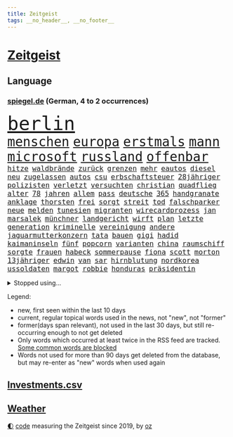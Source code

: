 ```yaml
---
title: Zeitgeist
tags: __no_header__, __no_footer__
---
```


# [Zeitgeist](https://oliz.io/zeitgeist/)

## Language

<h3><a href="https://www.spiegel.de" target="_blank">spiegel.de</a> (German, 4 to 2 occurrences)</h3>
<p style="font-family:monospace">
<span style="font-size:32pt"><a href="news_links.html#berlin" class="current">berlin</a></span>
<br>
<span style="font-size:22pt"><a href="news_links.html#menschen" class="current">menschen</a></span>
<span style="font-size:22pt"><a href="news_links.html#europa" class="current">europa</a></span>
<span style="font-size:22pt"><a href="news_links.html#erstmals" class="current">erstmals</a></span>
<span style="font-size:22pt"><a href="news_links.html#mann" class="current">mann</a></span>
<span style="font-size:22pt"><a href="news_links.html#microsoft" class="current">microsoft</a></span>
<span style="font-size:22pt"><a href="news_links.html#russland" class="current">russland</a></span>
<span style="font-size:22pt"><a href="news_links.html#offenbar" class="current">offenbar</a></span>
<br>
<span style="font-size:12pt"><a href="news_links.html#hitze" class="current">hitze</a></span>
<span style="font-size:12pt"><a href="news_links.html#waldbrände" class="current">waldbrände</a></span>
<span style="font-size:12pt"><a href="news_links.html#zurück" class="current">zurück</a></span>
<span style="font-size:12pt"><a href="news_links.html#grenzen" class="current">grenzen</a></span>
<span style="font-size:12pt"><a href="news_links.html#mehr" class="current">mehr</a></span>
<span style="font-size:12pt"><a href="news_links.html#eautos" class="current">eautos</a></span>
<span style="font-size:12pt"><a href="news_links.html#diesel" class="current">diesel</a></span>
<span style="font-size:12pt"><a href="news_links.html#neu" class="current">neu</a></span>
<span style="font-size:12pt"><a href="news_links.html#zugelassen" class="current">zugelassen</a></span>
<span style="font-size:12pt"><a href="news_links.html#autos" class="current">autos</a></span>
<span style="font-size:12pt"><a href="news_links.html#csu" class="current">csu</a></span>
<span style="font-size:12pt"><a href="news_links.html#erbschaftsteuer" class="current">erbschaftsteuer</a></span>
<span style="font-size:12pt"><a href="news_links.html#28jähriger" class="current">28jähriger</a></span>
<span style="font-size:12pt"><a href="news_links.html#polizisten" class="current">polizisten</a></span>
<span style="font-size:12pt"><a href="news_links.html#verletzt" class="current">verletzt</a></span>
<span style="font-size:12pt"><a href="news_links.html#versuchten" class="current">versuchten</a></span>
<span style="font-size:12pt"><a href="news_links.html#christian" class="current">christian</a></span>
<span style="font-size:12pt"><a href="news_links.html#quadflieg" class="new">quadflieg</a></span>
<span style="font-size:12pt"><a href="news_links.html#alter" class="current">alter</a></span>
<span style="font-size:12pt"><a href="news_links.html#78" class="current">78</a></span>
<span style="font-size:12pt"><a href="news_links.html#jahren" class="current">jahren</a></span>
<span style="font-size:12pt"><a href="news_links.html#allem" class="current">allem</a></span>
<span style="font-size:12pt"><a href="news_links.html#pass" class="current">pass</a></span>
<span style="font-size:12pt"><a href="news_links.html#deutsche" class="current">deutsche</a></span>
<span style="font-size:12pt"><a href="news_links.html#365" class="new">365</a></span>
<span style="font-size:12pt"><a href="news_links.html#handgranate" class="new">handgranate</a></span>
<span style="font-size:12pt"><a href="news_links.html#anklage" class="current">anklage</a></span>
<span style="font-size:12pt"><a href="news_links.html#thorsten" class="current">thorsten</a></span>
<span style="font-size:12pt"><a href="news_links.html#frei" class="current">frei</a></span>
<span style="font-size:12pt"><a href="news_links.html#sorgt" class="current">sorgt</a></span>
<span style="font-size:12pt"><a href="news_links.html#streit" class="current">streit</a></span>
<span style="font-size:12pt"><a href="news_links.html#tod" class="current">tod</a></span>
<span style="font-size:12pt"><a href="news_links.html#falschparker" class="current">falschparker</a></span>
<span style="font-size:12pt"><a href="news_links.html#neue" class="current">neue</a></span>
<span style="font-size:12pt"><a href="news_links.html#melden" class="current">melden</a></span>
<span style="font-size:12pt"><a href="news_links.html#tunesien" class="current">tunesien</a></span>
<span style="font-size:12pt"><a href="news_links.html#migranten" class="current">migranten</a></span>
<span style="font-size:12pt"><a href="news_links.html#wirecardprozess" class="new">wirecardprozess</a></span>
<span style="font-size:12pt"><a href="news_links.html#jan" class="current">jan</a></span>
<span style="font-size:12pt"><a href="news_links.html#marsalek" class="new">marsalek</a></span>
<span style="font-size:12pt"><a href="news_links.html#münchner" class="current">münchner</a></span>
<span style="font-size:12pt"><a href="news_links.html#landgericht" class="current">landgericht</a></span>
<span style="font-size:12pt"><a href="news_links.html#wirft" class="current">wirft</a></span>
<span style="font-size:12pt"><a href="news_links.html#plan" class="current">plan</a></span>
<span style="font-size:12pt"><a href="news_links.html#letzte" class="current">letzte</a></span>
<span style="font-size:12pt"><a href="news_links.html#generation" class="current">generation</a></span>
<span style="font-size:12pt"><a href="news_links.html#kriminelle" class="current">kriminelle</a></span>
<span style="font-size:12pt"><a href="news_links.html#vereinigung" class="current">vereinigung</a></span>
<span style="font-size:12pt"><a href="news_links.html#andere" class="current">andere</a></span>
<span style="font-size:12pt"><a href="news_links.html#jaguarmutterkonzern" class="new">jaguarmutterkonzern</a></span>
<span style="font-size:12pt"><a href="news_links.html#tata" class="new">tata</a></span>
<span style="font-size:12pt"><a href="news_links.html#bauen" class="current">bauen</a></span>
<span style="font-size:12pt"><a href="news_links.html#gigi" class="new">gigi</a></span>
<span style="font-size:12pt"><a href="news_links.html#hadid" class="new">hadid</a></span>
<span style="font-size:12pt"><a href="news_links.html#kaimaninseln" class="new">kaimaninseln</a></span>
<span style="font-size:12pt"><a href="news_links.html#fünf" class="current">fünf</a></span>
<span style="font-size:12pt"><a href="news_links.html#popcorn" class="new">popcorn</a></span>
<span style="font-size:12pt"><a href="news_links.html#varianten" class="current">varianten</a></span>
<span style="font-size:12pt"><a href="news_links.html#china" class="current">china</a></span>
<span style="font-size:12pt"><a href="news_links.html#raumschiff" class="current">raumschiff</a></span>
<span style="font-size:12pt"><a href="news_links.html#sorgte" class="current">sorgte</a></span>
<span style="font-size:12pt"><a href="news_links.html#frauen" class="current">frauen</a></span>
<span style="font-size:12pt"><a href="news_links.html#habeck" class="current">habeck</a></span>
<span style="font-size:12pt"><a href="news_links.html#sommerpause" class="current">sommerpause</a></span>
<span style="font-size:12pt"><a href="news_links.html#fiona" class="new">fiona</a></span>
<span style="font-size:12pt"><a href="news_links.html#scott" class="current">scott</a></span>
<span style="font-size:12pt"><a href="news_links.html#morton" class="new">morton</a></span>
<span style="font-size:12pt"><a href="news_links.html#13jähriger" class="current">13jähriger</a></span>
<span style="font-size:12pt"><a href="news_links.html#edwin" class="current">edwin</a></span>
<span style="font-size:12pt"><a href="news_links.html#van" class="current">van</a></span>
<span style="font-size:12pt"><a href="news_links.html#sar" class="current">sar</a></span>
<span style="font-size:12pt"><a href="news_links.html#hirnblutung" class="current">hirnblutung</a></span>
<span style="font-size:12pt"><a href="news_links.html#nordkorea" class="current">nordkorea</a></span>
<span style="font-size:12pt"><a href="news_links.html#ussoldaten" class="new">ussoldaten</a></span>
<span style="font-size:12pt"><a href="news_links.html#margot" class="new">margot</a></span>
<span style="font-size:12pt"><a href="news_links.html#robbie" class="current">robbie</a></span>
<span style="font-size:12pt"><a href="news_links.html#honduras" class="current">honduras</a></span>
<span style="font-size:12pt"><a href="news_links.html#präsidentin" class="current">präsidentin</a></span>
</p>
<details>
<summary>Stopped using...</summary>
<p class="former" style="font-size:12pt">
mainz(1001) besiegt(1000) bildern(1000) führende(1000) sv(1000) verhandelt(1000) infektionen(999) teheran(999) mannschaft(998) registriert(998) st(998) you(998) coronakrise(997) gesunken(997) radikal(997) spuren(997) vergeben(997) vermehrt(997) versprach(997) atmosphäre(996) berichterstattung(996) ändert(996) überzeugt(996) amerika(995) italiens(995) klagt(995) partie(995) verwirrung(995) 37(994) 75(994) schiff(994) summe(994) theater(994) trauer(994) version(994) 04(993) gehe(993) jobs(993) korruption(993) witz(993) bernd(992) erinnerungen(992) eustaaten(992) fielen(992) holen(992) nahmen(992) prominente(992) stoßen(992) zahlung(992) george(991) hans(991) krankheit(991) positiv(991) reden(991) tieren(991) ursula(991) beachten(990) entlastet(990) entscheidend(990) fbi(990) politischen(990) respekt(990) schwangere(990) veranstalter(990) anbieten(989) daraufhin(989) deutet(989) gegenteil(989) märz(989) bundestrainer(988) hotel(988) nutzte(988) premiere(988) usregierung(988) ökonom(988) 29(987) stück(987) 33(986) entscheidenden(986) mancherorts(986) oppositionelle(986) 32(985) auskunft(985) demonstrationen(985) distanziert(985) halben(985) leyen(985) venezuela(985) spekuliert(984) auswirkungen(983) lkw(983) wachstum(983) besuchen(982) eigentümer(982) haaland(982) vorgaben(982) wende(982) enden(980) lücke(980) verband(980) verbände(980) ehepaar(979) aufarbeitung(978) geprägt(978) vorsprung(978) nase(977) schlimmste(977) amerikas(976) einnahmen(976) enge(976) schnellen(976) weckt(976) 28(975) sitzung(973) spitzenreiter(973) rechtzeitig(972) äußerte(972) top(971) politikerin(970) schrecken(970) angehörige(969) mitarbeiterin(964) vorwürfen(964) enorme(960) sportler(959) einblick(957) sarah(956) olympia(953) startup(941) langem(936) gelangen(929) politischer(925) dankt(914) berichtete(903) 95(887) höheres(887) fotografiert(876) expräsidenten(871) zusammenbruch(860) josef(855) strecken(827) gewalttat(805) interessen(798) klimaaktivisten(795) gestanden(776) kontinent(757) müll(749) traditionelle(740) seither(739) sammelt(736) kalte(726) 72(725) zwingen(720) cup(718) vegas(704) dörfer(692) schwarz(689) parlaments(685) expertin(681) erkrankte(678) übertragen(677) drauf(676) dax(672) börsen(670) schlafen(666) mike(665) zorn(664) überraschende(658) irritiert(657) integration(653) royals(651) floyd(640) großbank(636) 15000(632) amtskollegen(629) energiekosten(629) zentralen(627) minus(625) spezielle(624) wichtiges(624) beider(623) hendrik(621) kälte(621) verläuft(614) 74(605) menschlichkeit(605) hafenstadt(604) euländer(597) michel(591) netflixserie(591) schärfere(580) zehnjähriger(580) waffenruhe(578) invasion(575) historischer(574) management(570) brennt(566) überlebten(564) bundesinnenministerin(558) weltbekannt(546) gefechte(542) zusammenhalt(541) desto(536) verkündete(534) unternehmens(531) handwerk(525) nutzten(525) spielern(524) spaltung(522) wahlrechtsreform(520) schlacht(505) gekämpft(503) jennifer(492) versagen(491) verspätungen(491) zugesagt(491) spiegeltitelstory(490) südamerika(480) fußballspiel(476) eingetroffen(474) kriegsbeginn(470) baustelle(467) bewusst(464) links(462) beben(460) drücken(459) modernen(459) ergab(457) nationalelf(455) starkes(455) angestellte(453) erlauben(452) indem(451) zuflucht(451) auslöser(443) zusätzlich(443) arbeitslosigkeit(438) klopp(434) tatverdächtiger(434) haare(432) ärztinnen(426) golden(425) ankara(412) sylt(408) exuspräsident(407) tiefer(398) europaparlament(397) save(394) erdoğans(393) ernannt(391) 54(390) 21jähriger(388) irans(387) verheerend(383) panne(382) 86(381) idol(381) tempel(380) profi(378) finde(376) feuert(375) olympiasiegerin(375) wohnmobil(375) rudert(374) unentschieden(373) polizeibeamte(371) partnerin(370) jemals(368) klarheit(368) finanzen(367) geste(366) kampagne(365) verteilen(365) demenz(360) eigenheim(359) ungerecht(353) streikt(351) islamisten(350) musikerin(349) verbrauch(349) folgten(348) rechtliche(348) usmilitär(347) medizinische(346) toilette(343) rishi(342) sunak(342) schottlands(341) gerufen(335) zivile(335) original(334) seltsam(331) traten(331) importiert(330) moderator(329) zahlte(328) brandt(326) erkranken(325) manipulation(324) giorgia(323) meloni(323) professor(323) schreitet(323) sperren(323) ganzes(320) bach(318) frühjahr(318) ernstfall(309) aufzugeben(308) farben(308) gewässer(308) angler(305) nachspiel(302) richtete(302) chefredakteurin(301) feierten(297) preisgekrönte(297) senders(296) bussen(294) auseinander(292) granaten(292) 1400(288) flüchtlingsunterkunft(286) raumfahrt(285) winzer(285) allmählich(283) aufruhr(283) entzieht(283) winzigen(282) halbzeit(281) wasserversorgung(280) drohung(276) emissionen(276) frühling(274) bruch(273) treibhausgase(273) handball(271) pentagon(270) elektronische(269) legendär(269) persönlichen(268) verhältnissen(266) gefährlichsten(265) mögen(264) militärexperten(263) menschenrechtsaktivisten(262) wahlsieg(262) heizt(261) schiffsverkehr(261) knappe(260) meldungen(259) eröffnete(258) indonesien(256) abbruch(252) kopftuch(252) kampfpanzern(248) leukämie(248) ernennt(246) sexualstraftaten(246) lateinamerika(245) chaotische(244) p(242) westküste(242) 49euroticket(241) befragung(241) dubai(241) hunderten(240) weltrangliste(239) gary(238) fusion(237) billigt(236) widmen(236) digital(235) antibiotika(232) bedienen(232) südafrikas(230) credit(228) bowie(227) journalistenverband(226) zerschlagen(226) gleise(225) gesprengt(224) transportiert(224) drosseln(223) figuren(223) infantino(223) weltcup(223) unesco(221) damaligen(220) skepsis(220) aufgebaut(217) eingestuft(217) mediathek(216) route(216) serben(215) gianni(213) wachsenden(213) aufpassen(210) tomaten(210) eingerichtet(208) roland(208) unterbringung(208) apotheken(207) mächtige(207) asylbewerber(206) überlassen(205) 2011(204) pence(204) verlorenen(204) affen(203) auflaufen(202) banker(202) gefallene(200) geschosse(199) naturschützer(199) aggressiver(198) flaggen(198) missbrauchte(198) geerbt(196) satt(196) traut(195) unterzogen(195) einsatzkräften(194) escooter(193) aufgelöst(192) kinderzimmer(192) tauchte(192) parkplatz(191) al(190) rekordhoch(190) community(188) meinungen(186) kongo(185) ostafrika(185) philadelphia(185) pokal(185) tourismus(185) woke(185) eva(184) weltsport(184) naher(182) veränderte(182) faschisten(181) zufriedener(180) geschwister(179) amtsantritt(178) missbrauchsvorwürfen(178) stanley(178) verbraucht(178) stationen(176) untersagen(176) interessante(175) vorstand(175) brannten(174) verleger(173) 18jähriger(172) erlag(172) lebensgefahr(172) ladung(171) radio(171) mandat(170) springen(170) stiehlt(170) todesopfern(170) eindämmen(168) nervt(168) vornamen(167) landwirte(166) bukarest(165) ertragen(164) gerungen(164) initiative(164) normale(164) verschärfte(164) anhörung(162) prinzen(162) regierte(161) sprüche(161) unterirdische(161) übers(160) verteidigungsministeriums(159) wesentlich(159) baute(158) leopard(158) pferde(158) attackierte(157) nähert(157) nordamerika(156) financial(155) neunzigerjahren(155) queensland(155) fahrbahn(154) leon(154) nochmals(153) junges(152) raketenangriff(152) aufgearbeitet(150) verschleppt(150) billy(149) kriegsgebiet(149) begleiter(148) belarussischer(148) täuschung(148) nagelsmann(147) baumann(146) dom(146) vorzubereiten(146) bundesverteidigungsminister(145) fluggesellschaft(145) heiratsantrag(145) kennzeichnung(145) ländlichen(145) zerrissen(145) landtagswahl(144) oberstaatsanwalt(144) zubehör(144) aufbruch(143) auslandsreise(143) immobilienbesitzer(143) berlinbrandenburg(142) nicola(142) niederösterreich(141) segelboot(141) waffengesetze(141) bauarbeiten(140) km/h(140) schleswigholsteins(140) positives(139) terrorverdachts(139) wessen(139) dfbpokal(138) geflossen(138) freiburger(137) kolumbianischen(137) limousine(137) rücksicht(137) erforschen(136) stausee(136) vermittler(136) 1600(135) sturgeon(135) fußstapfen(134) laufzeit(134) siedlung(134) spdspitzenkandidatin(133) uhren(133) weh(133) währte(133) dicht(132) pausen(132) spö(132) außergewöhnlich(131) 2045(130) 31jähriger(130) bergung(130) hafencity(130) ministerpräsidenten(130) regulieren(129) weltmeisterin(128) toll(127) ukrainern(127) universal(126) drittes(125) gebäuden(125) markiert(125) rechner(125) wiederaufnahme(125) zwölften(125) abschiebung(124) asylverfahren(124) teufel(123) tui(123) zyklon(123) college(122) leiterin(122) reddit(122) siebenjähriger(122) feinstaub(121) gedanken(121) zerschlagung(121) historisch(120) rio(120) stürzten(120) warnte(120) klum(119) mediengruppe(119) rührt(119) afrikanische(118) mehrfacher(118) rheinische(118) stürme(118) affleck(117) championsleaguefinale(117) flugobjekte(117) indigenen(117) bedecken(116) carlson(116) jünger(116) löscharbeiten(116) tragischen(116) tucker(116) austritt(115) konflikten(115) atomwaffen(114) flieht(114) klimaaktivist(114) tony(114) verlegen(114) dominator(113) golfer(113) wasserknappheit(113) verstärken(112) arbeitsgericht(111) fristen(111) mythen(111) wagenknechts(111) germany(110) klimastiftung(110) kommunistische(110) mv(110) verwüstet(110) schwersten(108) verbrennungsmotors(108) verrat(108) aufkommen(107) snp(107) verpassten(107) alassad(106) baschar(106) connecticut(106) dachten(106) reparieren(106) saied(106) wörter(106) hellt(105) gangster(104) stürmt(104) wochenbeginn(104) goretzka(102) aschaffenburg(101) gerangel(101) versus(100) großzügige(99) jobcenter(99) medienmogul(99) schulkinder(99) ausweichen(98) axel(98) denkmal(98) dürren(98) goldschatz(98) nikola(98) breiter(97) ebrahim(97) erfolgen(97) sabotageakt(97) vermögenswerte(97) anrufer(96) diplomatische(96) passant(96) alabama(95) erling(95) erwies(95) existenz(95) kopfüber(95) kurse(95) beides(94) kampfjet(94) machtwort(94) ticket(94) bestandsaufnahme(93) gewaltiger(93) ministerpräsidentenkonferenz(92) mordkommission(92) mögliches(92) schieben(92) sommerspielen(92) zeitreise(92) dnaanalyse(91) ecuador(91) feindschaft(91) gesetzesänderung(91) rotterdam(91) senderchef(91) stundenweise(91) äußeren(91) 71jährige(90) bezichtigt(90) erfasste(90) holocaustmahnmal(90) linksfraktion(90) verkleinert(90) begründet(89) raubtier(89) stabilisieren(89) tropensturm(89) verschiedener(89) abberufung(88) bewährung(88) jpmorgan(88) kindheitserinnerungen(88) unverändert(88) mr(87) vergessenheit(87) dfbnationalmannschaft(86) hinderte(86) lichtverschmutzung(86) länderspiele(86) ubs(86) vermarktet(86) datenbrille(85) dietrich(85) emqualifikation(85) flusswasser(85) referendum(85) schwimmbecken(85) beschuldigte(84) festgeklebt(84) involviert(84) kommissare(84) methamphetamin(84) pomp(84) regierungssprecher(84) thermofenster(84) vision(84) cringe(83) erkämpfte(83) exparteichef(83) großhandelspreise(83) irren(83) lebenden(83) riexinger(83) abschalteinrichtungen(82) computertechnik(82) erlösung(82) hedgefonds(82) klassischer(82) pflegekräfte(82) wirtschaftswachstum(82) containerschiffe(81) erdöl(81) inflationär(81) abhängiger(80) ingenieure(80) klimakiller(80) monarch(80) rechtsstaat(80) wiegen(80) extremistische(79) geschwindigkeitsrekord(79) guinea(79) klimaschutzgesetz(79) kontroverses(79) kopfzerbrechen(79) psychiatrischen(79) schillernden(79) whistleblower(79) 146(78) amtsinhaber(78) liveblog(78) milizionäre(78) monopol(78) musikbranche(78) siebeneinhalb(78) trainerfrage(78) augenzeugen(77) droge(77) luftalarm(77) populisten(77) wahlkampfveranstaltung(77) wirbelsturm(77) ängsten(77) anonymer(76) fußballverband(76) gregg(76) görlitz(76) mainzer(76) schwimmstar(76) spätere(76) tiny(76) ausbreiten(75) fassaden(75) fifapräsident(75) radprofi(75) wiederzulassung(75) angewendet(74) belegschaft(74) heftiges(74) mitmachen(74) womit(74) zehnjährigen(74) exministerpräsident(73) lehmann(73) eiszeit(72) ruhig(72) schenken(72) spieltisch(72) be(71) gerichtstermin(71) hassverbrechen(71) hexenjagd(71) karlheinz(71) lina(71) linksextremistin(71) würfel(71) 34jähriger(70) gedenkt(70) keinerlei(70) kichatbots(70) lippen(70) zielgruppe(70) heizungswende(69) kinderärzte(69) klimaschäden(69) kulturkampfs(69) präsidentschaftswahlen(69) seil(69) weggefährten(69) bundesstaaten(68) kröten(68) kutsche(68) meistverkaufte(68) missachtet(68) sekbeamte(68) verschlossenen(68) abgerutscht(67) artemis(67) gebrauchen(67) heizwende(67) taktiken(67) unveröffentlichte(67) assange(66) aufforderung(66) cia(66) cyberattacken(66) hergang(66) kennedys(66) machtmissbrauchs(66) orientierung(66) ausgezogen(65) drohgebärden(65) eupläne(65) kid(65) landgerichts(65) nervennahrung(65) unterkünften(65) wahlkampfmanöver(65) antrat(64) besteigen(64) beweis(64) einfamilienhaus(64) kampfflugzeugen(64) angezählt(63) erzkonservative(63) großfeuer(63) nachbarschaftsstreit(63) schwelt(63) sonnenschutz(63) spürt(63) weltkriegsbombe(63) erneuern(62) überzeugungen(62) ambitionierten(61) kürte(61) persönlichkeiten(61) schlechtes(61) fischerboot(60) haushaltsbuch(60) industrienationen(60) kinderarbeit(60) sofortprogramm(60) bundesbehörden(59) färbt(59) herausragende(59) jüterbog(59) kostümen(59) zunehmen(59) notbetrieb(58) parteitag(58) tenor(58) verarbeitet(58) berlusconis(57) diplomatenpass(57) fabian(57) khartum(57) sportart(57) bewerbung(56) denver(56) konfliktparteien(56) millionenhilfe(56) solarenergie(56) verhaltenstherapeutin(56) vollem(56) gefangenenaustausch(55) hinein(55) krefeld(55) kuba(55) look(55) rauchwolken(55) abwärtstrend(54) bediente(54) halbleiter(54) heizungsstreit(54) könige(54) work(54) blühen(53) exbildchefredakteur(53) mikroplastik(53) offengelegt(53) übermäßige(53) 33jährigen(52) bemerkung(52) cyril(52) dir(52) exhumiert(52) ramaphosa(52) vorbeugen(52) eingesammelt(51) erheblich(51) göttlichen(51) kurioses(51) nehme(51) neigt(51) verzerrt(51) windsors(51) kiunternehmen(50) kroatische(50) makeiev(50) schimpfen(50) schulleitungen(50) eindhoven(49) favorisierten(49) streikwelle(49) verbale(49) whale(49) bedient(48) benannt(48) life(48) motorräder(48) nelles(48) rechtsextremistisch(48) schikane(48) 1979(47) branchenverband(47) detonationen(47) mühe(47) protestierten(47) sachsenhausen(47) vorsieht(47) außenseiter(46) ebene(46) koffern(46) landesverband(46) lebensmittelhersteller(46) drang(45) house(45) luca(45) bewerbungsverfahren(44) bewusste(44) landsmann(44) male(44) schätzen(44) usgeschichte(44) betreibern(43) feine(43) kentert(43) krokodile(43) unterrichtet(43) übertragungsrechte(43) 1953(42) besprüht(42) chase(42) churchill(42) fertig(42) gaye(42) god(42) landesverbände(42) radprofis(42) raphael(42) schlucken(42) ultraleichtflugzeug(42) vernichtend(42) winston(42) effizienz(41) euaußengrenzen(41) raisi(41) tori(41) ussprinterin(41) wettert(41) wirtschaftsstaatssekretär(41) innige(40) mehrfamilienhauses(40) mohammed(40) nebenan(40) triple(40) zusammenfassung(40) erderhitzung(39) gleichaltrigen(39) innen(39) lennard(39) arbeitsunfall(38) badeunfall(38) creme(38) lückenlose(38) nuggets(38) produktionsfirma(38) anfangsverdacht(37) autonome(37) brad(37) brienz(37) bud(37) durchleuchtet(37) füße(37) heiratet(37) impfstoff(37) mitgliederversammlung(37) qual(37) schlagabtausch(37) spitzenkandidatin(37) transgenderinfluencerin(37) usbotschafter(37) zurücktreten(37) erneuerbarer(36) erobert(36) apotheker(35) ehemals(35) flirt(35) schulleiter(35) versagt(35) versorger(35) absprung(34) außergerichtlich(34) härteren(34) höhlensystem(34) verlässlich(34) waldgebiet(34) wg(34) bereitschaft(33) erkundet(33) expremierminister(33) luhansk(33) mobilität(33) prosiebensat1(33) rundfunkanstalt(33) sicherheitsrisiko(33) tsv(33) abfahrt(32) achtjährigen(32) amtierenden(32) axelspringerkonzern(32) hinterlässt(32) schwerverletzten(32) verden(32) donezk(31) josephine(31) kommunalen(31) kulturgüter(31) schulischen(31) spendenaffäre(31) wildnis(31) wortlaut(31) abgenommen(30) coinbase(30) geländegewinne(30) henry(30) kissinger(30) konkretisiert(30) nächte(30) einbestellt(29) elektronik(29) endlosen(29) klarer(29) kronprinz(29) kurzfristige(29) oberster(29) spree(29) verantwortlicher(29) verurteilen(29) bergsteiger(28) expremiers(28) fpöchef(28) gültig(28) konturen(28) mittelmaß(28) amis(27) begräbnis(27) chipherstellers(27) júnior(27) salvini(27) schlepper(27) uganda(27) vinícius(27) bundesrichterin(26) erkrankten(26) finaleinzug(26) handele(26) mitregieren(26) website(26) kurzer(25) aachener(24) ehrgeiz(24) french(24) mexikanische(24) soros(24) bundestagsdebatte(23) cop28(23) drastische(23) f16(23) fahndete(23) finalserie(23) massensterben(23) pakt(23) ritt(23) sand(23) unzulässig(23) windeln(23) annektieren(22) aufgeräumt(22) bella(22) beschlagnahmen(22) betteln(22) schlucht(22) anerkennen(21) desaströse(21) gebannt(21) grande(21) jokić(21) juliane(21) klopfen(21) seawatch(21) weine(21) zitierte(21) batterie(20) direktes(20) garage(20) klaut(20) schlinge(20) suchaktion(20) 30jährigen(19) aufrüsten(19) autofreie(19) buhrufe(19) elend(19) hautkrebs(19) janlennard(19) koalitionäre(19) monaco(19) pfiffe(19) schießerei(19) struff(19) dschungel(18) inferno(18) tierischer(18) ufos(17) wiederbelebt(17) würdigung(17) alfallah(16) amtssitz(16) hallhuber(16) kürzeste(16) noor(16) pacino(16) stocken(16) strengen(16) erfolgsgeheimnis(15) kennengelernt(15) muskeln(15) neugebauer(15) nördlichen(15) spitzengehälter(15) ungleichheit(15) unwürdig(15) verwechslung(15) 1973(14) aufräumarbeiten(14) betreut(14) euasylreform(14) karikaturisten(14) pfiffen(14) prorussische(14) triumphe(14) vorbestraft(14) aufbewahren(13) gelebt(13) saftig(13) süßwasser(13) topteam(13) wendungen(13) überregionale(13) badenschier(12) demmer(12) einbringen(12) exbayerntrainer(12) klimafreundlich(12) liter(12) rausgeworfen(12) rummenigge(12) schuf(12) zealand(12) aftershowpartys(11) frauenfußball(11) gerettete(11) intendantin(11) kachowkadamms(11) kettensäge(11) kostenloses(11)
</p>
</details>
<p>Legend:
<ul>
<li><span class="new">new</span>, first seen within the last 10 days</li>
<li><span class="current">current</span>, regular topical words used in the news, not "new", not "former"</li>
<li><span class="former">former(days span relevant)</span>, not used in the last 30 days, but still re-occurring enough to not get deleted</li>
<li>Only words which occurred at least twice in the RSS feed are tracked. <a href="language/filters.py">Some common words are blocked</a></li>
<li>Words not used for more than 90 days get deleted from the database, but may re-enter as "new" words when used again</li>
</ul>
</p>

## [Investments](investments.html)[.csv](investments.csv)

## [Weather](weather.html)

<footer>
<a href="javascript:toggleTheme()" class="nav">🌓</a>
<a href="https://github.com/ooz/zeitgeist">code</a> measuring the Zeitgeist since 2019, by <a href="https://oliz.io">oz</a>
</footer>
